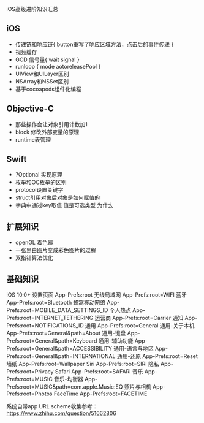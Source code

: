 iOS高级进阶知识汇总

## iOS
- 传递链和响应链{ button重写了响应区域方法，点击后的事件传递 }
- 视频缓存
- GCD 信号量{
   wait
   signal
}
- runloop {
  mode
  aotoreleasePool
}
- UIView和UILayer区别
- NSArray和NSSet区别
- 基于cocoapods组件化编程

## Objective-C
- 那些操作会让对象引用计数加1
- block 修改外部变量的原理
- runtime表管理

## Swift
- ?Optional 实现原理
- 枚举和OC枚举的区别
- protocol设置关键字
- struct引用对象后对象是如何赋值的
- 字典中通过key取值 值是可选类型 为什么

## 扩展知识
- openGL 着色器
- 一张黑白图片变成彩色图片的过程
- 双指针算法优化


## 基础知识
iOS 10.0+
设置页面 App-Prefs:root
无线局域网 App-Prefs:root=WIFI
蓝牙 App-Prefs:root=Bluetooth
蜂窝移动网络 App-Prefs:root=MOBILE_DATA_SETTINGS_ID
个人热点 App-Prefs:root=INTERNET_TETHERING
运营商 App-Prefs:root=Carrier
通知 App-Prefs:root=NOTIFICATIONS_ID
通用 App-Prefs:root=General
通用-关于本机 App-Prefs:root=General&path=About
通用-键盘 App-Prefs:root=General&path=Keyboard
通用-辅助功能 App-Prefs:root=General&path=ACCESSIBILITY
通用-语言与地区 App-Prefs:root=General&path=INTERNATIONAL
通用-还原 App-Prefs:root=Reset
墙纸 App-Prefs:root=Wallpaper
Siri App-Prefs:root=SIRI
隐私 App-Prefs:root=Privacy
Safari App-Prefs:root=SAFARI
音乐 App-Prefs:root=MUSIC
音乐-均衡器 App-Prefs:root=MUSIC&path=com.apple.Music:EQ
照片与相机 App-Prefs:root=Photos
FaceTime App-Prefs:root=FACETIME

系统自带app URL scheme收集参考：https://www.zhihu.com/question/51662806

